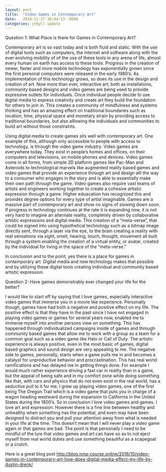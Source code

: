 ```yaml
---
layout: post
title:  "Video Games in Contemporary Art"
date:   2018-11-17 18:04:13 -0600
categories: jekyll update
---
```


Question 1:  What Place is there for Games in Contemporary Art?

Contemporary art is so vast today and  is both fluid and static. With the use of digital tools such as computers, the internet and software along with the ever evolving mobility of of the use of these tools in any arena of life, almost every human on earth has access to these tools. Progress in the creation of newer, faster and more mobile technology has exponentially grown since the first personal computers were released in the early 1980’s. As implementation of this technology grows, so does its use in the design and creation of art. Now more than ever, interactive art; both as installations, community based designs and video games are being used to provide expressive outlets for individuals. Once individual people decide to use digital media to express creativity and create art they build the foundation for others to join in. This creates a community of mindfulness and systems thinking and has an amazing effect on traditional boundaries such as location, time, physical space and monetary strain by providing access to traditional boundaries, but also alllowing the individuals and communities to build art without those constraints.

Using digital media to create games sits well with contemporary art.  One example of this, although only accessible to people with access to technology, is through the video game industry. Video games are everywhere today. They exist in people’s homes and offices, on their computers and televisions, on mobile phones and devices. Video games come in all forms, from simple 2D platform games like Pac-Man and Asteroids to technological marvels like augmented reality based games and video games that provide an experience through art and design alll the way to a consumer who engages in the story and is able to essentially make their own path through the game.  Video games also require vast teams of artists and engineers working together to create a cohesive artistic expression through a game.  Higher eduacation has recognized this and provides degree options for every type of artist imaginable.  Games are a massive part of contemporary art and show no signs of slowing down soon.  If progress in technology continues at the rate it is expanding now, it is not very hard to imagine an alternate reality, completely driven by collaborative artistic expressions and digital media. This creation of a “meta-verse”, that could be signed into using hypothetical technology such as a bitmap image directly sent, through a laser via the eye, to the brain creating a reality with real sensations via sight, smell, hearing, touch, thought, movement all built through a system enabling the creation of a virtual entity, or avatar, created by the individual for living in the space of the “meta-verse.”

In conclusion and to the point, yes there is a place for games in contemporary art. Digital media and new technology makes that possible and by utilizing these digital tools creating individual and community based artistic expression.

Question 2: Have games demonstrably ever changed your life for the better?

I would like to start off by saying that I love games, especially interactive video games that immerse you in a movie like experience. Personally though, games have had both a negative and positive effect on my life. The positive effect is that they have in the past since I have not engaged in playing video games or games for several years now, enabled me to immerse myself into another persons view on something. This has happened through individualized campaigns inside of games and through community based games that allow me to work with a group as a team for a common goal such as a video game like Halo or Call of Duty. The artistic experience is always positive, even in the most basic of games, digital based graphics and sound design are very appealing to me. The negative side to games, personally, starts when a game pulls me in and becomes a catalyst for unproductive behavior and procrastination. This has real world ramifications and has delayed me in getting things done. For example I would much rather experience driving a fast car in reality than in a game, but the appeal of being safe and in my comfort zone while doing something like that, with cars and physics that do not even exist in the real world, has a seductive pull to it for me. I grew up playing video games, one of the first being The Oregon Trail which is a video game that puts you in charge of a wagon heading westward during the expansion to California in the United States during the 1800’s. So in conclusion I love video games and games. I love art and expression. However there is a fine line between healthy and unhealthy when something has the potential, and even may have been designed to distract you and pull your attention away from what is needed in your life at the time. This doesn’t mean that I will never play a video game again or that games are bad. The point is that personally I need to be mindful of the lure that video games and art can have so as to not eject myself from real world duties and use something beautiful as a scapegoat or a crutch.

Here is a great blog post <http://blog.nma-course.online/2018/10/video-games-in-contemporary-art-how-does-digital-media-effect-my-life-by-dustin-drenk/>
